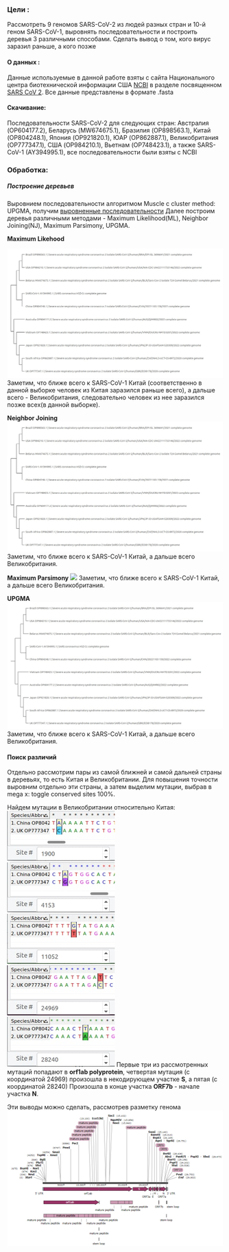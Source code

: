 ### Цели : 

Рассмотреть 9 геномов SARS-CoV-2 из людей разных стран и 10-й геном SARS-CoV-1, выровнять последовательности и построить деревья 3 различными способами. Сделать вывод о том, кого вирус заразил раньше, а кого позже


#### О данных :

Данные используемые в данной работе взяты с сайта Национального центра биотехнической информации США [NCBI](https://www.ncbi.nlm.nih.gov/) в разделе посвященном [SARS CoV 2](https://www.ncbi.nlm.nih.gov/sars-cov-2/). Все данные представлены в формате .fasta

#### Скачивание:
Последовательности SARS-CoV-2 для следующих стран: Австралия (OP604177.2), Беларусь (MW674675.1), Бразилия (OP898563.1), Китай (OP804248.1), Япония (OP921820.1), ЮАР (OP862887.1), Великобритания (OP777347.1), США (OP984210.1), Вьетнам (OP748423.1), а также SARS-CoV-1 (AY394995.1), все последовательности были взяты с NCBI

### Обработка:

##### Построение деревьев
Выровнием последовательности алгоритмом Muscle с cluster method: UPGMA, получим [выровненные последовательности]([[https://drive.google.com/file/d/1kc6_OVghl_PA2pgcyYUtXgKXkGD4Fk4z/view?usp=drivesdk](https://github.com/isredir/bioinformatics/blob/main/Aut_HW_3/sequences_countries.meg)](https://github.com/isredir/bioinformatics/blob/main/Aut_HW_3/sequences_countries.meg))
Далее построим деревья различными методами - Maximum Likelihood(ML), Neighbor Joining(NJ), Maximum Parsimony, UPGMA.

**Maximum Likehood**

![](trees/ML.png)
Заметим, что ближе всего к SARS-CoV-1 Китай (соответственно в данной выборке человек из Китая заразился раньше всего), а дальше всего - Великобритания, следовательно человек из нее заразился позже всех(в данной выборке).


**Neighbor Joining**
![](trees/NJ.png)
Заметим, что ближе всего к SARS-CoV-1 Китай, а дальше всего Великобритания.


**Maximum Parsimony**
![](Tree/Parsimony.png)
Заметим, что ближе всего к SARS-CoV-1 Китай, а дальше всего Великобритания.


**UPGMA**
![](trees/UPGMA.png)
Заметим, что ближе всего к SARS-CoV-1 Китай, а дальше всего Великобритания.



#### Поиск различий

Отдельно рассмотрим пары из самой ближней и самой дальней страны в деревьях, то есть Китая и Великобритании.
Для повышения точности выровним отдельно эти страны, а затем выделим мутации, выбрав в mega x: toggle conserved sites 100%.

Найдем мутации в Великобритании относительно Китая:
![](mutations\MUT1.png)
![](mutations\MUT2.png)
![](mutations\MUT3.png)
![](mutations\MUT4.png)
![](mutations\MUT5.png)
Первые три из рассмотренных мутаций попадают в **orf1ab polyprotein**, четвертая мутация (с координатой 24969) произошла в некодирующем участке **S**, а пятая (с координатой 28240) Произошла в конце участка **ORF7b** - начале участка **N**.

Эти выводы можно сделать, рассмотрев разметку генома
![](mutations\map.png)

